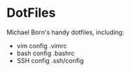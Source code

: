 # DotFiles
Michael Born's handy dotfiles, including:

* vim config .vimrc
* bash config .bashrc
* SSH config .ssh/config
